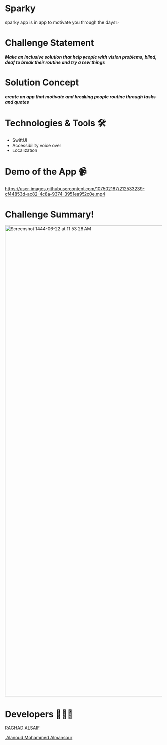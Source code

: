 # Sparky 
sparky app is in app to motivate you through the days✨

# Challenge Statement

##### Make an inclusive solution that help people with vision problems, blind, deaf to break their routine and try a new things

# Solution Concept

##### create an app that motivate and breaking people routine through tasks and quotes


# Technologies & Tools 🛠️
- SwiftUI
- Accessibility voice over
- Localization

# Demo of the App 📹


https://user-images.githubusercontent.com/107502187/212533239-cf44853d-ac82-4c8a-9374-3951ea952c0e.mp4







# Challenge Summary!



<img width="1512" alt="Screenshot 1444-06-22 at 11 53 28 AM" src="https://user-images.githubusercontent.com/107502187/212531832-b93052d6-c1a2-49d1-a523-968c1c95ea71.png">

# Developers 👩🏼‍💻

[RAGHAD ALSAIF](https://github.com/raghadalsaif)

[ Alanoud Mohammed Almansour](https://github.com/AlanoudAM9)
